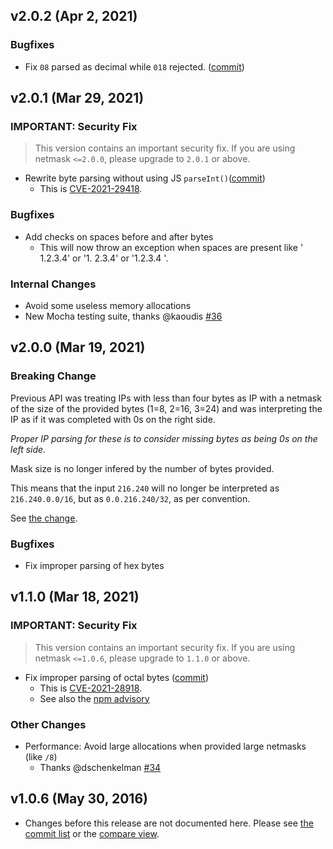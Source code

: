 ## v2.0.2 (Apr 2, 2021)

### Bugfixes

- Fix `08` parsed as decimal while `018` rejected. ([commit](https://github.com/rs/node-netmask/commit/50a0053bd869b72313cc96ab73108bb83079c3f5))

## v2.0.1 (Mar 29, 2021)

### IMPORTANT: Security Fix

> This version contains an important security fix. If you are using netmask `<=2.0.0`, please upgrade to `2.0.1` or above.

- Rewrite byte parsing without using JS `parseInt()`([commit](https://github.com/rs/node-netmask/commit/3f19a056c4eb808ea4a29f234274c67bc5a848f4))
  - This is [CVE-2021-29418](https://cve.mitre.org/cgi-bin/cvename.cgi?name=CVE-2021-29418).

### Bugfixes

- Add checks on spaces before and after bytes
  - This will now throw an exception when spaces are present like ' 1.2.3.4' or '1. 2.3.4' or '1.2.3.4 '.

### Internal Changes

- Avoid some useless memory allocations
- New Mocha testing suite, thanks @kaoudis [#36](https://github.com/rs/node-netmask/pull/36)

## v2.0.0 (Mar 19, 2021)

### Breaking Change

Previous API was treating IPs with less than four bytes as IP with a
netmask of the size of the provided bytes (1=8, 2=16, 3=24) and was
interpreting the IP as if it was completed with 0s on the right side.

_Proper IP parsing for these is to consider missing bytes as being 0s on
the left side._

Mask size is no longer infered by the number of bytes provided.

This means that the input `216.240` will no longer be interpreted as `216.240.0.0/16`, but as `0.0.216.240/32`,
as per convention.

See [the change](https://github.com/rs/node-netmask/commit/9f9fc38c6db1a682d23289b5c9dc2009d957a00b).

### Bugfixes

- Fix improper parsing of hex bytes

## v1.1.0 (Mar 18, 2021)

### IMPORTANT: Security Fix

> This version contains an important security fix. If you are using netmask `<=1.0.6`, please upgrade to `1.1.0` or above.

- Fix improper parsing of octal bytes ([commit](https://github.com/rs/node-netmask/commit/4678fd840ad0b4730dbad2d415712c0782e886cc))
  - This is [CVE-2021-28918](https://sick.codes/sick-2021-011).
  - See also the [npm advisory](https://www.npmjs.com/advisories/1658)

### Other Changes

- Performance: Avoid large allocations when provided large netmasks (like `/8`)
  - Thanks @dschenkelman [#34](https://github.com/rs/node-netmask/pull/34)

## v1.0.6 (May 30, 2016)

- Changes before this release are not documented here. Please see [the commit list](https://github.com/rs/node-netmask/commits/master)
  or the [compare view](https://github.com/rs/node-netmask/compare/1.0.5...rs:1.0.6).
